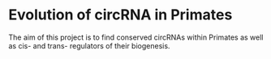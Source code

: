 # Evolution of circRNA in Primates

The aim of this project is to find conserved circRNAs within Primates as well as cis- and trans- regulators of their biogenesis. 